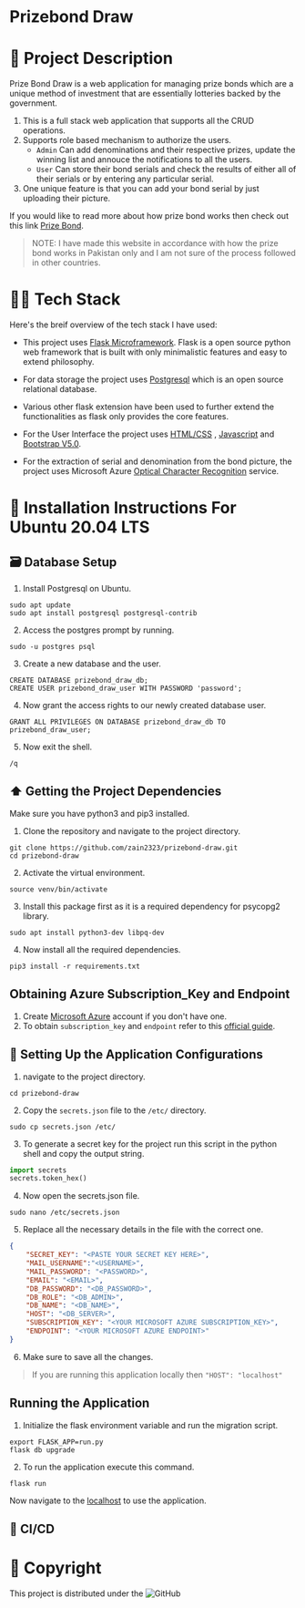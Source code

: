 # Prizebond Draw
# :scroll: Project Description
Prize Bond Draw is a web application for managing prize bonds which are a unique method of investment that are essentially lotteries backed by the government.

1. This is a full stack web application that supports all the CRUD operations.
2. Supports role based mechanism to authorize the users.
    - `Admin` Can add denominations and their respective prizes, update the winning list and annouce the notifications to all the users.
    - `User` Can store their bond serials and check the results of either all of their serials or by entering any particular serial.
3. One unique feature is that you can add your bond serial by just uploading their picture.

If you would like to read more about how prize bond works then check out this link [Prize Bond](https://profit.pakistantoday.com.pk/2021/08/01/all-you-need-to-know-about-government-prize-bonds/).

>NOTE: I have made this website in accordance with how the prize bond works in Pakistan only and I am not sure of the process followed in other countries.

# :technologist: Tech Stack
Here's the breif overview of the tech stack I have used:

* This project uses [Flask Microframework](https://flask.palletsprojects.com/en/2.0.x/). Flask is a open source python web framework that is built with only minimalistic features and easy to extend philosophy.

* For data storage the project uses [Postgresql](https://www.postgresql.org/) which is an open source relational database.

* Various other flask extension have been used to further extend the functionalities as flask only provides the core features.

* For the User Interface the project uses [HTML/CSS](https://www.w3.org/standards/webdesign/htmlcss) , [Javascript](https://developer.mozilla.org/en-US/docs/Web/JavaScript) and [Bootstrap V5.0](https://getbootstrap.com/docs/5.0/getting-started/introduction/).

* For the extraction of serial and denomination from the bond picture, the project uses Microsoft Azure [Optical Character Recognition](https://docs.microsoft.com/en-us/azure/cognitive-services/computer-vision/overview-ocr) service.

# :penguin: Installation Instructions For Ubuntu 20.04 LTS
## :card_file_box: Database Setup
1. Install Postgresql on Ubuntu.
 ``` 
 sudo apt update
 sudo apt install postgresql postgresql-contrib
 ```
 2. Access the postgres prompt by running.
 ```
 sudo -u postgres psql
 ```
 3. Create a new database and the user.
 ```
 CREATE DATABASE prizebond_draw_db;
 CREATE USER prizebond_draw_user WITH PASSWORD 'password';
 ```
 4. Now grant the access rights to our newly created database user.
 ```
 GRANT ALL PRIVILEGES ON DATABASE prizebond_draw_db TO prizebond_draw_user;
 ``` 
 5. Now exit the shell.
 ```
 /q
 ```
## :arrow_up: Getting the Project Dependencies

Make sure you have python3 and pip3 installed.

1. Clone the repository and navigate to the project directory.
```
git clone https://github.com/zain2323/prizebond-draw.git
cd prizebond-draw
```
2. Activate the virtual environment.
```
source venv/bin/activate
```
3. Install this package first as it is a required dependency for psycopg2 library.
```
sudo apt install python3-dev libpq-dev
```
4. Now install all the required dependencies.
```
pip3 install -r requirements.txt
```

## Obtaining Azure Subscription_Key and Endpoint
1. Create [Microsoft Azure](https://azure.microsoft.com/en-us/) account if you don't have one.
2. To obtain `subscription_key` and `endpoint` refer to this [official guide](https://docs.microsoft.com/en-us/azure/cognitive-services/computer-vision/quickstarts-sdk/client-library?tabs=visual-studio&pivots=programming-language-python). 
## :wrench: Setting Up the Application Configurations
1. navigate to the project directory.
```
cd prizebond-draw
```
2. Copy the ```secrets.json``` file to the ```/etc/``` directory.
```
sudo cp secrets.json /etc/
```
3. To generate a secret key for the project run this script in the python shell and copy the output string.
```python
import secrets
secrets.token_hex()
```
4. Now open the secrets.json file.
```
sudo nano /etc/secrets.json
```
5. Replace all the necessary details in the file with the correct one.
```JSON
{
    "SECRET_KEY": "<PASTE YOUR SECRET KEY HERE>",
    "MAIL_USERNAME":"<USERNAME>",
    "MAIL_PASSWORD": "<PASSWORD>",
    "EMAIL": "<EMAIL>",
    "DB_PASSWORD": "<DB_PASSWORD>",
    "DB_ROLE": "<DB_ADMIN>",
    "DB_NAME": "<DB_NAME>",
    "HOST": "<DB_SERVER>",
    "SUBSCRIPTION_KEY": "<YOUR MICROSOFT AZURE SUBSCRIPTION_KEY>",
    "ENDPOINT": "<YOUR MICROSOFT AZURE ENDPOINT>"
}
```
6. Make sure to save all the changes.

>If you are running this application locally then `"HOST": "localhost" `

## Running the Application
1. Initialize the flask environment variable and run the migration script.
```
export FLASK_APP=run.py
flask db upgrade
```
2. To run the application execute this command.
```
flask run
```
 Now navigate to the [localhost](localhost:5000) to use the application.

 ## :rocket: CI/CD

# :memo: Copyright
This project is distributed under the ![GitHub](https://img.shields.io/github/license/zain2323/prizebond-draw)
